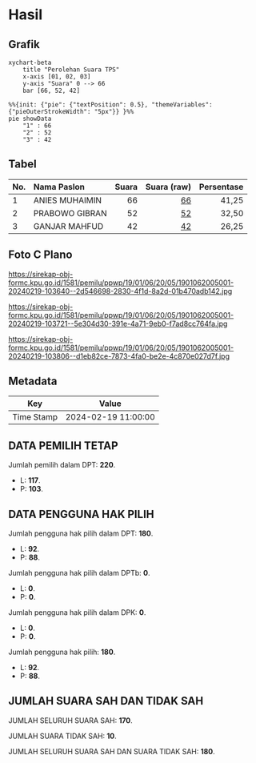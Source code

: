 # Hasil

## Grafik

```mermaid
xychart-beta
    title "Perolehan Suara TPS"
    x-axis [01, 02, 03]
    y-axis "Suara" 0 --> 66
    bar [66, 52, 42]
```

```mermaid
%%{init: {"pie": {"textPosition": 0.5}, "themeVariables": {"pieOuterStrokeWidth": "5px"}} }%%
pie showData
    "1" : 66
    "2" : 52
    "3" : 42
```

## Tabel

| No. | Nama Paslon    | Suara | Suara (raw) | Persentase |
|:--- |:-------------- | -----:| -----------:| ----------:|
| 1   | ANIES MUHAIMIN | 66    | [66][p-1]   | 41,25      |
| 2   | PRABOWO GIBRAN | 52    | [52][p-2]   | 32,50      |
| 3   | GANJAR MAHFUD  | 42    | [42][p-3]   | 26,25      |


[p-1]: https://github.com/gigit-pemilu/pemilu-2024-19-kepulauan-bangka-belitung/blob/main/pilpres/hitung-suara/sub/19-kepulauan-bangka-belitung/sub/01-bangka/sub/06-bakam/sub/2005-tiang-tarah/sub/001-tps/sub/paslon-1.txt
[p-2]: https://github.com/gigit-pemilu/pemilu-2024-19-kepulauan-bangka-belitung/blob/main/pilpres/hitung-suara/sub/19-kepulauan-bangka-belitung/sub/01-bangka/sub/06-bakam/sub/2005-tiang-tarah/sub/001-tps/sub/paslon-2.txt
[p-3]: https://github.com/gigit-pemilu/pemilu-2024-19-kepulauan-bangka-belitung/blob/main/pilpres/hitung-suara/sub/19-kepulauan-bangka-belitung/sub/01-bangka/sub/06-bakam/sub/2005-tiang-tarah/sub/001-tps/sub/paslon-3.txt

## Foto C Plano

https://sirekap-obj-formc.kpu.go.id/1581/pemilu/ppwp/19/01/06/20/05/1901062005001-20240219-103640--2d546698-2830-4f1d-8a2d-01b470adb142.jpg

https://sirekap-obj-formc.kpu.go.id/1581/pemilu/ppwp/19/01/06/20/05/1901062005001-20240219-103721--5e304d30-391e-4a71-9eb0-f7ad8cc764fa.jpg

https://sirekap-obj-formc.kpu.go.id/1581/pemilu/ppwp/19/01/06/20/05/1901062005001-20240219-103806--d1eb82ce-7873-4fa0-be2e-4c870e027d7f.jpg


## Metadata

| Key        | Value               |
| ---------- | ------------------- |
| Time Stamp | 2024-02-19 11:00:00 |


## DATA PEMILIH TETAP

Jumlah pemilih dalam DPT: **220**.
 * L: **117**.
 * P: **103**.

## DATA PENGGUNA HAK PILIH

Jumlah pengguna hak pilih dalam DPT: **180**.
 * L: **92**.
 * P: **88**.

Jumlah pengguna hak pilih dalam DPTb: **0**.
 * L: **0**.
 * P: **0**.

Jumlah pengguna hak pilih dalam DPK: **0**.
 * L: **0**.
 * P: **0**.

Jumlah pengguna hak pilih: **180**.
 * L: **92**.
 * P: **88**.

## JUMLAH SUARA SAH DAN TIDAK SAH

JUMLAH SELURUH SUARA SAH: **170**.

JUMLAH SUARA TIDAK SAH: **10**.

JUMLAH SELURUH SUARA SAH DAN SUARA TIDAK SAH: **180**.



